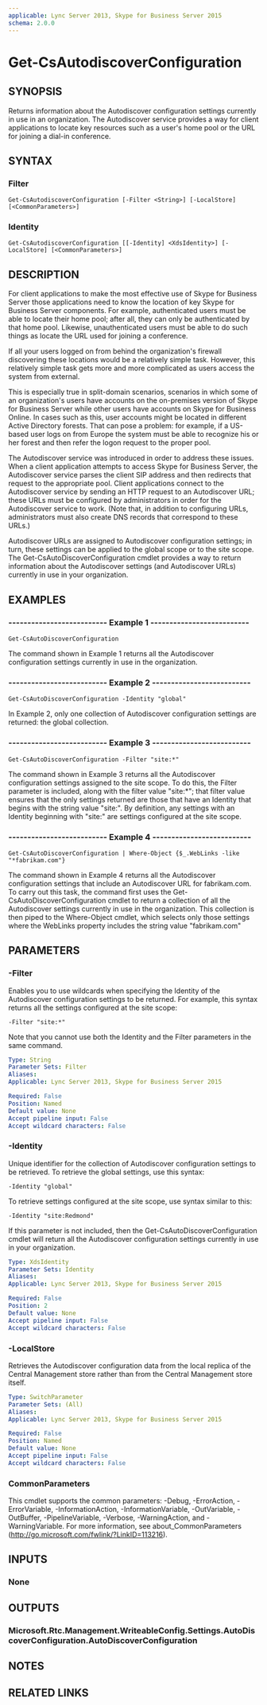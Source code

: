 ```yaml
---
applicable: Lync Server 2013, Skype for Business Server 2015
schema: 2.0.0
---
```


# Get-CsAutodiscoverConfiguration

## SYNOPSIS
Returns information about the Autodiscover configuration settings currently in use in an organization.
The Autodiscover service provides a way for client applications to locate key resources such as a user's home pool or the URL for joining a dial-in conference.


## SYNTAX

### Filter
```
Get-CsAutodiscoverConfiguration [-Filter <String>] [-LocalStore] [<CommonParameters>]
```

### Identity
```
Get-CsAutodiscoverConfiguration [[-Identity] <XdsIdentity>] [-LocalStore] [<CommonParameters>]
```

## DESCRIPTION
For client applications to make the most effective use of Skype for Business Server those applications need to know the location of key Skype for Business Server components.
For example, authenticated users must be able to locate their home pool; after all, they can only be authenticated by that home pool.
Likewise, unauthenticated users must be able to do such things as locate the URL used for joining a conference.

If all your users logged on from behind the organization's firewall discovering these locations would be a relatively simple task.
However, this relatively simple task gets more and more complicated as users access the system from external.

This is especially true in split-domain scenarios, scenarios in which some of an organization's users have accounts on the on-premises version of Skype for Business Server while other users have accounts on Skype for Business Online.
In cases such as this, user accounts might be located in different Active Directory forests.
That can pose a problem: for example, if a US-based user logs on from Europe the system must be able to recognize his or her forest and then refer the logon request to the proper pool.

The Autodiscover service was introduced in order to address these issues.
When a client application attempts to access Skype for Business Server, the Autodiscover service parses the client SIP address and then redirects that request to the appropriate pool.
Client applications connect to the Autodiscover service by sending an HTTP request to an Autodiscover URL; these URLs must be configured by administrators in order for the Autodiscover service to work.
(Note that, in addition to configuring URLs, administrators must also create DNS records that correspond to these URLs.)

Autodiscover URLs are assigned to Autodiscover configuration settings; in turn, these settings can be applied to the global scope or to the site scope.
The Get-CsAutoDiscoverConfiguration cmdlet provides a way to return information about the Autodiscover settings (and Autodiscover URLs) currently in use in your organization.



## EXAMPLES

### -------------------------- Example 1 --------------------------
```
Get-CsAutoDiscoverConfiguration
```

The command shown in Example 1 returns all the Autodiscover configuration settings currently in use in the organization.

### -------------------------- Example 2 --------------------------
```
Get-CsAutoDiscoverConfiguration -Identity "global"
```

In Example 2, only one collection of Autodiscover configuration settings are returned: the global collection.

### -------------------------- Example 3 --------------------------
```
Get-CsAutoDiscoverConfiguration -Filter "site:*"
```

The command shown in Example 3 returns all the Autodiscover configuration settings assigned to the site scope.
To do this, the Filter parameter is included, along with the filter value "site:*"; that filter value ensures that the only settings returned are those that have an Identity that begins with the string value "site:".
By definition, any settings with an Identity beginning with "site:" are settings configured at the site scope.

### -------------------------- Example 4 --------------------------
```
Get-CsAutoDiscoverConfiguration | Where-Object {$_.WebLinks -like "*fabrikam.com"}
```

The command shown in Example 4 returns all the Autodiscover configuration settings that include an Autodiscover URL for fabrikam.com.
To carry out this task, the command first uses the Get-CsAutoDiscoverConfiguration cmdlet to return a collection of all the Autodiscover settings currently in use in the organization.
This collection is then piped to the Where-Object cmdlet, which selects only those settings where the WebLinks property includes the string value "fabrikam.com"



## PARAMETERS

### -Filter
Enables you to use wildcards when specifying the Identity of the Autodiscover configuration settings to be returned.
For example, this syntax returns all the settings configured at the site scope:

`-Filter "site:*"`

Note that you cannot use both the Identity and the Filter parameters in the same command.

```yaml
Type: String
Parameter Sets: Filter
Aliases: 
Applicable: Lync Server 2013, Skype for Business Server 2015

Required: False
Position: Named
Default value: None
Accept pipeline input: False
Accept wildcard characters: False
```

### -Identity
Unique identifier for the collection of Autodiscover configuration settings to be retrieved.
To retrieve the global settings, use this syntax:

`-Identity "global"`

To retrieve settings configured at the site scope, use syntax similar to this:

`-Identity "site:Redmond"`

If this parameter is not included, then the Get-CsAutoDiscoverConfiguration cmdlet will return all the Autodiscover configuration settings currently in use in your organization.

```yaml
Type: XdsIdentity
Parameter Sets: Identity
Aliases: 
Applicable: Lync Server 2013, Skype for Business Server 2015

Required: False
Position: 2
Default value: None
Accept pipeline input: False
Accept wildcard characters: False
```

### -LocalStore
Retrieves the Autodiscover configuration data from the local replica of the Central Management store rather than from the Central Management store itself.

```yaml
Type: SwitchParameter
Parameter Sets: (All)
Aliases: 
Applicable: Lync Server 2013, Skype for Business Server 2015

Required: False
Position: Named
Default value: None
Accept pipeline input: False
Accept wildcard characters: False
```

### CommonParameters
This cmdlet supports the common parameters: -Debug, -ErrorAction, -ErrorVariable, -InformationAction, -InformationVariable, -OutVariable, -OutBuffer, -PipelineVariable, -Verbose, -WarningAction, and -WarningVariable. For more information, see about_CommonParameters (http://go.microsoft.com/fwlink/?LinkID=113216).


## INPUTS

### None


## OUTPUTS

### Microsoft.Rtc.Management.WriteableConfig.Settings.AutoDiscoverConfiguration.AutoDiscoverConfiguration


## NOTES


## RELATED LINKS